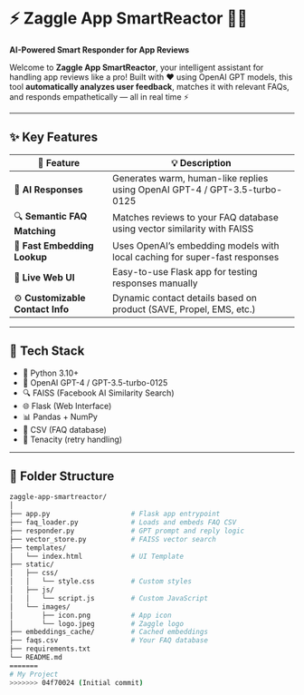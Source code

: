 # ⚡️ Zaggle App SmartReactor 🤖🔥  
**AI-Powered Smart Responder for App Reviews**

Welcome to **Zaggle App SmartReactor**, your intelligent assistant for handling app reviews like a pro! Built with ❤️ using OpenAI GPT models, this tool **automatically analyzes user feedback**, matches it with relevant FAQs, and responds empathetically — all in real time ⚡

---

## ✨ Key Features

| 🚀 Feature                         | 💡 Description                                                                 |
|----------------------------------|-------------------------------------------------------------------------------|
| 🤖 **AI Responses**              | Generates warm, human-like replies using OpenAI GPT-4 / GPT-3.5-turbo-0125   |
| 🔍 **Semantic FAQ Matching**     | Matches reviews to your FAQ database using vector similarity with FAISS      |
| 🧠 **Fast Embedding Lookup**     | Uses OpenAI’s embedding models with local caching for super-fast responses   |
| 🧪 **Live Web UI**               | Easy-to-use Flask app for testing responses manually                         |
| ⚙️ **Customizable Contact Info** | Dynamic contact details based on product (SAVE, Propel, EMS, etc.)           |

---

## 🧰 Tech Stack

- 🐍 Python 3.10+
- 🧠 OpenAI GPT-4 / GPT-3.5-turbo-0125
- 🔍 FAISS (Facebook AI Similarity Search)
- 🌐 Flask (Web Interface)
- 📊 Pandas + NumPy
- 📁 CSV (FAQ database)
- 🔁 Tenacity (retry handling)

---

## 📁 Folder Structure

```bash
zaggle-app-smartreactor/
│
├── app.py                    # Flask app entrypoint
├── faq_loader.py             # Loads and embeds FAQ CSV
├── responder.py              # GPT prompt and reply logic
├── vector_store.py           # FAISS vector search
├── templates/
│   └── index.html            # UI Template
├── static/
│   ├── css/
│   │   └── style.css         # Custom styles
│   ├── js/
│   │   └── script.js         # Custom JavaScript
│   └── images/
│       ├── icon.png          # App icon
│       └── logo.jpeg         # Zaggle logo
├── embeddings_cache/         # Cached embeddings
├── faqs.csv                  # Your FAQ database
├── requirements.txt
└── README.md
=======
# My Project
>>>>>>> 04f70024 (Initial commit)
